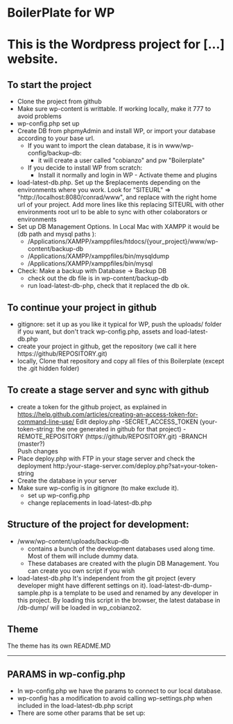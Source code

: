 BoilerPlate for WP
=========================

This is the Wordpress project for [...] website.
=================================================================================================================================


To start the project
------------------------------------------------------------------------------------------------------------------------------------------
- Clone the project from github 
- Make sure wp-content is writtable. If working locally, make it 777 to avoid problems
- wp-config.php set up
- Create DB from phpmyAdmin and install WP, or import your database according to your base url.
	- If you want to import the clean database, it is in www/wp-config/backup-db:
		- it will create a user called "cobianzo" and pw "Boilerplate"
	- If you decide to install WP from scratch:
		- Install it normally and login in WP - Activate theme and plugins
- load-latest-db.php.  Set up the $replacements depending on the environments where you work. Look for 
		"SITEURL" => "http://localhost:8080/conrad/www",
		and replace with the right home url of your project. Add more lines like this replacing SITEURL with other environments root url to be able to sync with other colaborators or environments
- Set up DB Management Options. In Local Mac with XAMPP it would be (db path and mysql paths ):
    - /Applications/XAMPP/xamppfiles/htdocs/{your_project}/www/wp-content/backup-db
    - /Applications/XAMPP/xamppfiles/bin/mysqldump
    - /Applications/XAMPP/xamppfiles/bin/mysql
- Check: Make a backup with Database -> Backup DB
	- check out the db file is in wp-content/backup-db
	- run load-latest-db-php, check that it replaced the db ok. 

To continue your project in github
------------------------------------------------------------------------------------------------------------------------------------------
- gitignore: set it up as you like it 
	typical for WP, push the uploads/ folder if you want, but don't track wp-config.php, assets and load-latest-db.php
- create your project in github, get the repository (we call it here https://github/REPOSITORY.git)
- locally, Clone that repository and copy all files of this Boilerplate (except the .git hidden folder)	

To create a stage server and sync with github
------------------------------------------------------------------------------------------------------------------------------------------
- create a token for the github project, as explained in https://help.github.com/articles/creating-an-access-token-for-command-line-use/
	Edit deploy.php
		-SECRET_ACCESS_TOKEN	(your-token-string: the one generated in github for that project)
		-REMOTE_REPOSITORY		(https://github/REPOSITORY.git)
		-BRANCH					(master?)		
	Push changes
- Place deploy.php with FTP in your stage server and check the deployment http:/your-stage-server.com/deploy.php?sat=your-token-string
- Create the database in your server
- Make sure wp-config is in gitignore (to make exclude it).
	- set up wp-config.php
	- change replacements in load-latest-db.php
		
		

Structure of the project for development:
------------------------------------------------------------------------------------------------------------------------------------------

- /www/wp-content/uploads/backup-db
	- contains a bunch of the development databases used along time. Most of them will include dummy data.
	- These databases are created with the plugin DB Management. You can create you own script if you wish
- load-latest-db.php
	It's independent from the git project (every developer might have different settings on it). load-latest-db-dump-sample.php is a template to be used and renamed by any developer in this project.
	By loading this script in the browser, the latest database in /db-dump/ will be loaded in wp_cobianzo2.




Theme
------------------------------------------------------------------------------------------------------------------------------------
The theme has its own README.MD

------------------------------------------------------------------------------------------------------------------------------------
PARAMS in wp-config.php
------------------------------------------------------------------------------------------------------------------------------------------
- In wp-config.php we have the params to connect to our local database.
- wp-config has a modification to avoid calling wp-settings.php when included in the load-latest-db.php script
- There are some other params that be set up:

 





